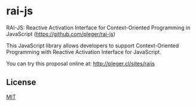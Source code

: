 # rai-js
RAI-JS: Reactive Activation Interface for Context-Oriented Programming in JavaScript (https://github.com/pleger/rai-js)

This JavaScript library allows developers to support Context-Oriented Programming with Reactive Activation Interface for JavaScript.

You can try this proposal online at: http://pleger.cl/sites/raijs


License
----

[MIT](https://en.wikipedia.org/wiki/MIT_License)
